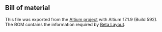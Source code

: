 ## Bill of material

This file was exported from the [Altium project](https://github.com/ries-lab/LaserEngine/tree/master/Electronics/Electronics_manuscript/Custom_signal_conditioning/Altium_project) with Altium 17.1.9 (Build 592). The BOM contains the information required by [Beta Layout](https://uk.beta-layout.com/pcb/).

